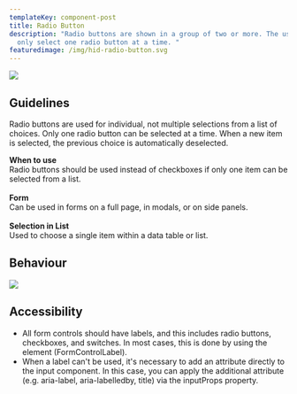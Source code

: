 ```yaml
---
templateKey: component-post
title: Radio Button
description: "Radio buttons are shown in a group of two or more. The user can
  only select one radio button at a time. "
featuredimage: /img/hid-radio-button.svg
---
```

![](/img/radio-button.png)

## **G﻿uidelines**

Radio buttons are used for individual, not multiple selections from a list of choices. Only one radio button can be selected at a time. When a new item is selected, the previous choice is automatically deselected.

**When to use**\
​​Radio buttons should be used instead of checkboxes if only one item can be selected from a list.\
\
**Form**\
Can be used in forms on a full page, in modals, or on side panels.\
\
**Selection in List**\
Used to choose a single item within a data table or list.

## **Behaviour**

![](/img/radio-button-states.png)

## **Accessibility**

* All form controls should have labels, and this includes radio buttons, checkboxes, and switches. In most cases, this is done by using the <label> element (FormControlLabel).
* When a label can't be used, it's necessary to add an attribute directly to the input component. In this case, you can apply the additional attribute (e.g. aria-label, aria-labelledby, title) via the inputProps property.